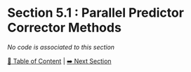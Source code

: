 # Section 5.1 : Parallel Predictor Corrector Methods

_No code is associated to this section_

[:book: Table of Content](../../README.md) | [:arrow_right: Next Section](../sec5.2/README.md)